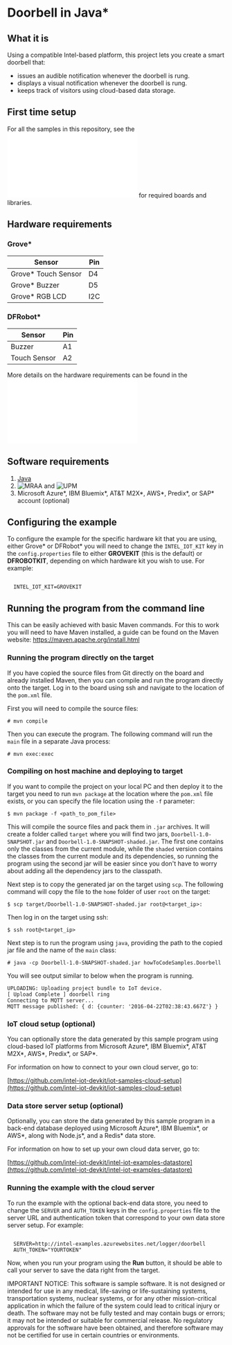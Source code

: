 # Doorbell in Java*

## What it is

Using a compatible Intel-based platform, this project lets you create a smart doorbell that:

- issues an audible notification whenever the doorbell is rung.
- displays a visual notification whenever the doorbell is rung.
- keeps track of visitors using cloud-based data storage.

## First time setup
For all the samples in this repository, see the ![General Setup Instructions](./../../README.md#setup) for required boards and libraries.

## Hardware requirements

### Grove\*

Sensor | Pin
--- | ---
Grove\* Touch Sensor | D4 
Grove\* Buzzer | D5
Grove\* RGB LCD | I2C

### DFRobot\*

Sensor | Pin
--- | ---
Buzzer | A1
Touch Sensor | A2

More details on the hardware requirements can be found in the ![project README](./../README.md)

## Software requirements

1. [Java](https://software.intel.com/en-us/java-for-iot-reference)
2. ![MRAA](https://github.com/intel-iot-devkit/mraa) and ![UPM](https://upm.mraa.io) 
2. Microsoft Azure\*, IBM Bluemix\*, AT&T M2X\*, AWS\*, Predix\*, or SAP\* account (optional)

## Configuring the example

To configure the example for the specific hardware kit that you are using, either Grove\* or DFRobot\* you will need to change the `INTEL_IOT_KIT` key in the `config.properties` file to either **GROVEKIT** (this is the default) or **DFROBOTKIT**, depending on which hardware kit you wish to use. For example:

```

  INTEL_IOT_KIT=GROVEKIT

```

## Running the program from the command line

This can be easily achieved with basic Maven commands. For this to work you will need to have Maven installed, a guide can be found on the Maven website: <a href="https://maven.apache.org/install.html">https://maven.apache.org/install.html</a>

### Running the program directly on the target 

If you have copied the source files from Git directly on the board and already installed Maven, then you can compile and run the program directly onto the target.
Log in to the board using ssh and navigate to the location of the `pom.xml` file.

First you will need to compile the source files:

	# mvn compile

Then you can execute the program. The following command will run the `main` file in a separate Java process:

	# mvn exec:exec

### Compiling on host machine and deploying to target

If you want to compile the project on your local PC and then deploy it to the target you need to run `mvn package` at the location where the `pom.xml` file exists, or you can specify the file location using the `-f` parameter:

	$ mvn package -f <path_to_pom_file>

This will compile the source files and pack them in `.jar` archives. It will create a folder called `target` where you will find two jars, `Doorbell-1.0-SNAPSHOT.jar` and `Doorbell-1.0-SNAPSHOT-shaded.jar`. The first one contains only the classes from the current module, while the `shaded` version contains the classes from the current module and its dependencies, so running the program using the second jar will be easier since you don't have to worry about adding all the dependency jars to the classpath.

Next step is to copy the generated jar on the target using `scp`. The following command will copy the file to the `home` folder of user `root` on the target:

	$ scp target/Doorbell-1.0-SNAPSHOT-shaded.jar root@<target_ip>:

Then log in on the target using ssh:

	$ ssh root@<target_ip>

Next step is to run the program using `java`, providing the path to the copied jar file and the name of the `main` class:

	# java -cp Doorbell-1.0-SNAPSHOT-shaded.jar howToCodeSamples.Doorbell

You will see output similar to below when the program is running.

```
UPLOADING: Uploading project bundle to IoT device.
[ Upload Complete ] doorbell ring
Connecting to MQTT server...
MQTT message published: { d: {counter: '2016-04-22T02:38:43.667Z'} }
```
### IoT cloud setup (optional)

You can optionally store the data generated by this sample program using cloud-based IoT platforms from Microsoft Azure\*, IBM Bluemix\*, AT&T M2X\*, AWS\*, Predix\*, or SAP\*.

For information on how to connect to your own cloud server, go to:

[https://github.com/intel-iot-devkit/iot-samples-cloud-setup](https://github.com/intel-iot-devkit/iot-samples-cloud-setup)


### Data store server setup (optional)

Optionally, you can store the data generated by this sample program in a back-end database deployed using Microsoft Azure\*, IBM Bluemix\*, or AWS\*, along with Node.js\*, and a Redis\* data store.

For information on how to set up your own cloud data server, go to:

[https://github.com/intel-iot-devkit/intel-iot-examples-datastore](https://github.com/intel-iot-devkit/intel-iot-examples-datastore)

### Running the example with the cloud server

To run the example with the optional back-end data store, you need to change the `SERVER` and `AUTH_TOKEN` keys in the `config.properties` file to the server URL and authentication token that correspond to your own data store server setup. For example:

```

  SERVER=http://intel-examples.azurewebsites.net/logger/doorbell
  AUTH_TOKEN="YOURTOKEN"

```

Now, when you run your program using the **Run** button, it should be able to call your server to save the data right from the target.

IMPORTANT NOTICE: This software is sample software. It is not designed or intended for use in any medical, life-saving or life-sustaining systems, transportation systems, nuclear systems, or for any other mission-critical application in which the failure of the system could lead to critical injury or death. The software may not be fully tested and may contain bugs or errors; it may not be intended or suitable for commercial release. No regulatory approvals for the software have been obtained, and therefore software may not be certified for use in certain countries or environments.

